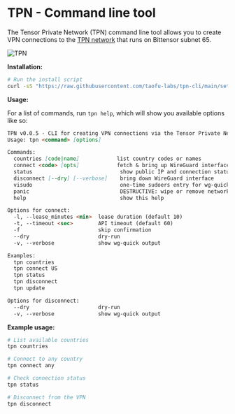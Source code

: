 # TPN - Command line tool

The Tensor Private Network (TPN) command line tool allows you to create VPN connections to the [TPN network](https://tpn.taofu.xyz/) that runs on Bittensor subnet 65.

![TPN](https://tpn.taofu.xyz/img/tpn-social-card.jpg)

**Installation:**

```bash
# Run the install script
curl -sS "https://raw.githubusercontent.com/taofu-labs/tpn-cli/main/setup.sh" | sh
```

**Usage:**

For a list of commands, run `tpn help`, which will show you available options like so:

```md
TPN v0.0.5 - CLI for creating VPN connections via the Tensor Private Network (TPN)
Usage: tpn <command> [options]

Commands:
  countries [code|name]            list country codes or names
  connect <code> [opts]            fetch & bring up WireGuard interface
  status                            show public IP and connection status
  disconnect [--dry] [--verbose]    bring down WireGuard interface
  visudo                            one-time sudoers entry for wg-quick
  panic                             DESTRUCTIVE: wipe or remove network interfaces
  help                              show this help

Options for connect:
  -l, --lease_minutes <min>  lease duration (default 10)
  -t, --timeout <sec>        API timeout (default 60)
  -f                         skip confirmation
  --dry                      dry-run
  -v, --verbose              show wg-quick output

Examples:
  tpn countries
  tpn connect US
  tpn status
  tpn disconnect
  tpn update

Options for disconnect:
  --dry                      dry-run
  -v, --verbose              show wg-quick output
```

**Example usage:**

```bash
# List available countries
tpn countries

# Connect to any country
tpn connect any

# Check connection status
tpn status

# Disconnect from the VPN
tpn disconnect
```